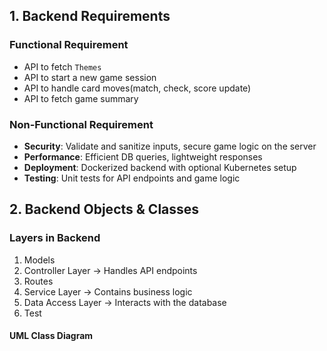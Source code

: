## 1. Backend Requirements

### Functional Requirement
-   API to fetch `Themes`
-   API to start a new game session
-   API to handle card moves(match, check, score update)
-   API to fetch game summary
  
### Non-Functional Requirement
- **Security**: Validate and sanitize inputs, secure game logic on the server
- **Performance**: Efficient DB queries, lightweight responses
- **Deployment**: Dockerized backend with optional Kubernetes setup
- **Testing**: Unit tests for API endpoints and game logic

## 2. Backend Objects & Classes
### Layers in Backend
1. Models 
2. Controller Layer → Handles API endpoints
3. Routes
4. Service Layer → Contains business logic
5. Data Access Layer → Interacts with the database
6. Test

#### UML Class Diagram
